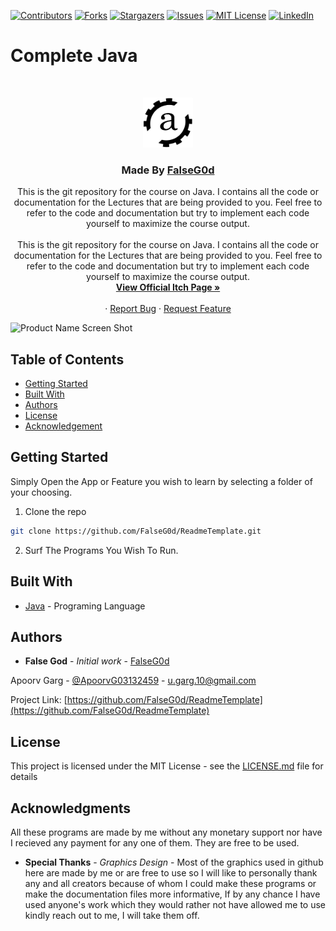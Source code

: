 [![Contributors][contributors-shield]][contributors-url]
[![Forks][forks-shield]][forks-url]
[![Stargazers][stars-shield]][stars-url]
[![Issues][issues-shield]][issues-url]
[![MIT License][license-shield]][license-url]
[![LinkedIn][linkedin-shield]][linkedin-url]


# Complete Java

<!-- PROJECT LOGO -->
<br />
<p align="center">
  <a href="http://apoorvgarg.herokuapp.com/">
    <img src="https://github.com/FalseG0d/AdvancedDjango/raw/main/images/Logo.png" alt="Logo" width="80" height="80">
  </a>

  <h3 align="center">Made By <a href="https://github.com/FalseG0d">FalseG0d</a></h3>

  <p align="center">
    This is the git repository for the course on Java. I contains all the code or documentation for the Lectures that are being provided to you. Feel free to refer to the code and documentation but try to implement each code yourself to maximize the course output. <br><br>This is the git repository for the course on Java. I contains all the code or documentation for the Lectures that are being provided to you. Feel free to refer to the code and documentation but try to implement each code yourself to maximize the course output.
    <br />
    <a href="https://falseg0d.itch.io/"><strong>View Official Itch Page »</strong></a>
    <br />
    <br />
    ·
    <a href="https://github.com/FalseG0d/ReadmeTemplate/issues">Report Bug</a>
    ·
    <a href="https://github.com/FalseG0d/ReadmeTemplate/issues">Request Feature</a>
  </p>
</p>


![Product Name Screen Shot][product-screenshot]

<!-- TABLE OF CONTENTS -->
## Table of Contents


* [Getting Started](#getting-started)
* [Built With](#built-with)
* [Authors](#authors)
* [License](#license)
* [Acknowledgement](#acknowledgement)


## Getting Started

Simply Open the App or Feature you wish to learn by selecting a folder of your choosing.

1. Clone the repo

```sh
git clone https://github.com/FalseG0d/ReadmeTemplate.git
```

2. Surf The Programs You Wish To Run.


## Built With

* [Java](https://www.java.com/en/) - Programing Language


## Authors

* **False God** - *Initial work* - [FalseG0d](https://github.com/FalseG0d)

Apoorv Garg - [@ApoorvG03132459](https://twitter.com/ApoorvG03132459) - u.garg.10@gmail.com

Project Link: [https://github.com/FalseG0d/ReadmeTemplate](https://github.com/FalseG0d/ReadmeTemplate)

## License

This project is licensed under the MIT License - see the [LICENSE.md](LICENSE.md) file for details

## Acknowledgments

All these programs are made by me without any monetary support nor have I recieved any payment for any one of them. They are free to be used.

* **Special Thanks** - *Graphics Design* - Most of the graphics used in github here are made by me or are free to use so I will like to personally thank any and all creators because of whom I could make these programs or make the documentation files more informative, If by any chance I have used anyone's work which they would rather not have allowed me to use kindly reach out to me, I will take them off.


<!-- MARKDOWN LINKS & IMAGES -->
<!-- https://www.markdownguide.org/basic-syntax/#reference-style-links -->
[contributors-shield]: https://img.shields.io/github/contributors/FalseG0d/ReadmeTemplate.svg?style=flat-square
[contributors-url]: https://github.com/FalseG0d/ReadmeTemplate/graphs/contributors
[forks-shield]: https://img.shields.io/github/forks/FalseG0d/ReadmeTemplate.svg?style=flat-square
[forks-url]: https://github.com/FalseG0d/ReadmeTemplate/network/members
[stars-shield]: https://img.shields.io/github/stars/FalseG0d/ReadmeTemplate.svg?style=flat-square
[stars-url]: https://github.com/FalseG0d/ReadmeTemplate/stargazers
[issues-shield]: https://img.shields.io/github/issues/FalseG0d/ReadmeTemplate.svg?style=flat-square
[issues-url]: https://github.com/FalseG0d/ReadmeTemplate/issues
[license-shield]: https://img.shields.io/github/license/FalseG0d/ReadmeTemplate.svg?style=flat-square
[license-url]: https://github.com/FalseG0d/ReadmeTemplate/blob/master/LICENSE.txt
[linkedin-shield]: https://img.shields.io/badge/-LinkedIn-black.svg?style=flat-square&logo=linkedin&colorB=555
[linkedin-url]: https://www.linkedin.com/in/apoorv-garg-137137171/
[product-screenshot]: https://raw.githubusercontent.com/FalseG0d/READMETemplate/master/images/banner.jpg